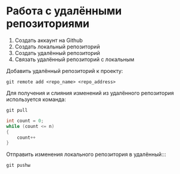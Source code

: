 # Работа с удалёнными репозиториями

1. Создать аккаунт на Github
2. Создать локальный репозиторий
3. Создать удалённый репозиторий
4. Связать удалённый репозиторий с локальным

Добавить удалённый репозиторий к проекту:

```
git remote add <repo_name> <repo_address>
```
Для получения и слияния изменений из удалённого репозитория используется команда:
```
git pull
```

```C#
int count = 0;
while (count <= n)
{
    count++
}
```

Отправить изменения локального репозитория в удалённый:::
```
git pushы
```